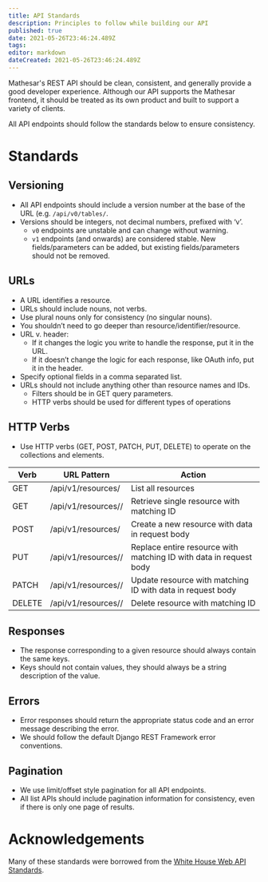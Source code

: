 ```yaml
---
title: API Standards
description: Principles to follow while building our API
published: true
date: 2021-05-26T23:46:24.489Z
tags: 
editor: markdown
dateCreated: 2021-05-26T23:46:24.489Z
---
```


Mathesar's REST API should be clean, consistent, and generally provide a good developer experience. Although our API supports the Mathesar frontend, it should be treated as its own product and built to support a variety of clients.

All API endpoints should follow the standards below to ensure consistency.

# Standards

## Versioning
- All API endpoints should include a version number at the base of the URL (e.g. `/api/v0/tables/`.
- Versions should be integers, not decimal numbers, prefixed with ‘v’.
	- `v0` endpoints are unstable and can change without warning.
	- `v1` endpoints (and onwards) are considered stable. New fields/parameters can be added, but existing fields/parameters should not be removed.

## URLs
- A URL identifies a resource.
- URLs should include nouns, not verbs.
- Use plural nouns only for consistency (no singular nouns).
- You shouldn’t need to go deeper than resource/identifier/resource.
- URL v. header:
  - If it changes the logic you write to handle the response, put it in the URL.
  - If it doesn’t change the logic for each response, like OAuth info, put it in the header.
- Specify optional fields in a comma separated list.
- URLs should not include anything other than resource names and IDs.
	- Filters should be in GET query parameters.
  - HTTP verbs should be used for different types of operations

## HTTP Verbs
- Use HTTP verbs (GET, POST, PATCH, PUT, DELETE) to operate on the collections and elements.

| Verb   | URL Pattern             | Action                                                             |
|--------|-------------------------|--------------------------------------------------------------------|
| GET    | /api/v1/resources/      | List all resources                                                 |
| GET    | /api/v1/resources/<id>/ | Retrieve single resource with matching ID                          |
| POST   | /api/v1/resources/      | Create a new resource with data in request body                    |
| PUT    | /api/v1/resources/<id>/ | Replace entire resource with matching ID with data in request body |
| PATCH  | /api/v1/resources/<id>/ | Update resource with matching ID with data in request body         |
| DELETE | /api/v1/resources/<id>/ | Delete resource with matching ID                                   |

## Responses

- The response corresponding to a given resource should always contain the same keys.
- Keys should not contain values, they should always be a string description of the value.

## Errors
- Error responses should return the appropriate status code and an error message describing the error.
- We should follow the default Django REST Framework error conventions.
  
## Pagination
- We use limit/offset style pagination for all API endpoints.
- All list APIs should include pagination information for consistency, even if there is only one page of results.

# Acknowledgements
Many of these standards were borrowed from the [White House Web API Standards](https://github.com/WhiteHouse/api-standards).